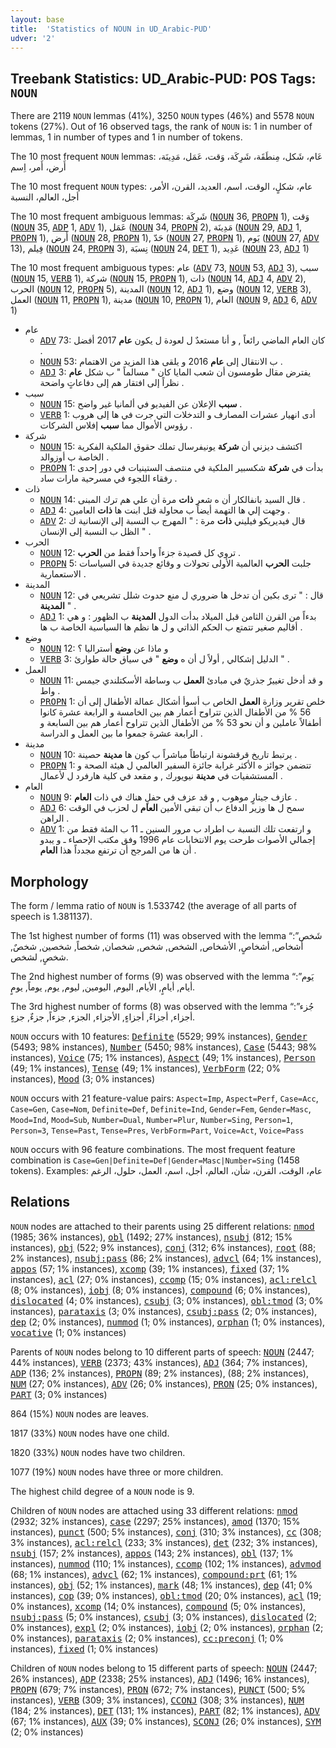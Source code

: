 ```yaml
---
layout: base
title:  'Statistics of NOUN in UD_Arabic-PUD'
udver: '2'
---
```


## Treebank Statistics: UD_Arabic-PUD: POS Tags: `NOUN`

There are 2119 `NOUN` lemmas (41%), 3250 `NOUN` types (46%) and 5578 `NOUN` tokens (27%).
Out of 16 observed tags, the rank of `NOUN` is: 1 in number of lemmas, 1 in number of types and 1 in number of tokens.

The 10 most frequent `NOUN` lemmas: عَام، شَكل، مِنطَقَة، شَرِكَة، وَقت، عَمَل، مَدِينَة، أَرض، أَمر، اِسم

The 10 most frequent `NOUN` types:  عام، شكلٍ، الوقت، اسم، العديد، القرن، الأمر، أجل، العالم، النسبة

The 10 most frequent ambiguous lemmas: شَرِكَة (<tt><a href="ar_pud-pos-NOUN.html">NOUN</a></tt> 36, <tt><a href="ar_pud-pos-PROPN.html">PROPN</a></tt> 1), وَقت (<tt><a href="ar_pud-pos-NOUN.html">NOUN</a></tt> 35, <tt><a href="ar_pud-pos-ADP.html">ADP</a></tt> 1, <tt><a href="ar_pud-pos-ADV.html">ADV</a></tt> 1), عَمَل (<tt><a href="ar_pud-pos-NOUN.html">NOUN</a></tt> 34, <tt><a href="ar_pud-pos-PROPN.html">PROPN</a></tt> 2), مَدِينَة (<tt><a href="ar_pud-pos-NOUN.html">NOUN</a></tt> 29, <tt><a href="ar_pud-pos-ADJ.html">ADJ</a></tt> 1, <tt><a href="ar_pud-pos-PROPN.html">PROPN</a></tt> 1), أَرض (<tt><a href="ar_pud-pos-NOUN.html">NOUN</a></tt> 28, <tt><a href="ar_pud-pos-PROPN.html">PROPN</a></tt> 1), حَدّ (<tt><a href="ar_pud-pos-NOUN.html">NOUN</a></tt> 27, <tt><a href="ar_pud-pos-PROPN.html">PROPN</a></tt> 1), يَوم (<tt><a href="ar_pud-pos-NOUN.html">NOUN</a></tt> 27, <tt><a href="ar_pud-pos-ADV.html">ADV</a></tt> 13), فِيلم (<tt><a href="ar_pud-pos-NOUN.html">NOUN</a></tt> 24, <tt><a href="ar_pud-pos-PROPN.html">PROPN</a></tt> 3), نِسبَة (<tt><a href="ar_pud-pos-NOUN.html">NOUN</a></tt> 24, <tt><a href="ar_pud-pos-DET.html">DET</a></tt> 1), عَدِيد (<tt><a href="ar_pud-pos-NOUN.html">NOUN</a></tt> 23, <tt><a href="ar_pud-pos-ADJ.html">ADJ</a></tt> 1)

The 10 most frequent ambiguous types:  عام (<tt><a href="ar_pud-pos-ADV.html">ADV</a></tt> 73, <tt><a href="ar_pud-pos-NOUN.html">NOUN</a></tt> 53, <tt><a href="ar_pud-pos-ADJ.html">ADJ</a></tt> 3), سبب (<tt><a href="ar_pud-pos-NOUN.html">NOUN</a></tt> 15, <tt><a href="ar_pud-pos-VERB.html">VERB</a></tt> 1), شركة (<tt><a href="ar_pud-pos-NOUN.html">NOUN</a></tt> 15, <tt><a href="ar_pud-pos-PROPN.html">PROPN</a></tt> 1), ذات (<tt><a href="ar_pud-pos-NOUN.html">NOUN</a></tt> 14, <tt><a href="ar_pud-pos-ADJ.html">ADJ</a></tt> 4, <tt><a href="ar_pud-pos-ADV.html">ADV</a></tt> 2), الحرب (<tt><a href="ar_pud-pos-NOUN.html">NOUN</a></tt> 12, <tt><a href="ar_pud-pos-PROPN.html">PROPN</a></tt> 5), المدينة (<tt><a href="ar_pud-pos-NOUN.html">NOUN</a></tt> 12, <tt><a href="ar_pud-pos-ADJ.html">ADJ</a></tt> 1), وضع (<tt><a href="ar_pud-pos-NOUN.html">NOUN</a></tt> 12, <tt><a href="ar_pud-pos-VERB.html">VERB</a></tt> 3), العمل (<tt><a href="ar_pud-pos-NOUN.html">NOUN</a></tt> 11, <tt><a href="ar_pud-pos-PROPN.html">PROPN</a></tt> 1), مدينة (<tt><a href="ar_pud-pos-NOUN.html">NOUN</a></tt> 10, <tt><a href="ar_pud-pos-PROPN.html">PROPN</a></tt> 1), العام (<tt><a href="ar_pud-pos-NOUN.html">NOUN</a></tt> 9, <tt><a href="ar_pud-pos-ADJ.html">ADJ</a></tt> 6, <tt><a href="ar_pud-pos-ADV.html">ADV</a></tt> 1)


* عام
  * <tt><a href="ar_pud-pos-ADV.html">ADV</a></tt> 73: كان العام الماضي رائعاً , و أنا مستعدٌ ل لعودة ل يكون <b>عام</b> 2017 أفضل .
  * <tt><a href="ar_pud-pos-NOUN.html">NOUN</a></tt> 53: ب الانتقال إلى <b>عام</b> 2016 و يلقى هذا المزيد من الاهتمام .
  * <tt><a href="ar_pud-pos-ADJ.html">ADJ</a></tt> 3: يفترض مقال طومسون أن شعب المايا كان " مسالماً " ب شكل <b>عام</b> نظراً إلى افتقار هم إلى دفاعاتٍ واضحة .
* سبب
  * <tt><a href="ar_pud-pos-NOUN.html">NOUN</a></tt> 15: <b>سبب</b> الإعلان عن الفيديو في ألمانيا غير واضح .
  * <tt><a href="ar_pud-pos-VERB.html">VERB</a></tt> 1: أدى انهيار عشرات المصارف و التدخلات التي جرت في ها إلى هروب رؤوس الأموال مما <b>سبب</b> إفلاس الشركات .
* شركة
  * <tt><a href="ar_pud-pos-NOUN.html">NOUN</a></tt> 15: اكتشف ديزني أن <b>شركة</b> يونيفرسال تملك حقوق الملكية الفكرية الخاصة ب أوزوالد .
  * <tt><a href="ar_pud-pos-PROPN.html">PROPN</a></tt> 1: بدأت في <b>شركة</b> شكسبير الملكية في منتصف الستينيات في دور إحدى رفقاء اللجوء في مسرحية مارات ساد .
* ذات
  * <tt><a href="ar_pud-pos-NOUN.html">NOUN</a></tt> 14: قال السيد بانفالكار أن ه شعر <b>ذات</b> مرة أن علي هم ترك المبنى .
  * <tt><a href="ar_pud-pos-ADJ.html">ADJ</a></tt> 4: وجهت إلي ها التهمة أيضاً ب محاولة قتل ابنت ها <b>ذات</b> العامين .
  * <tt><a href="ar_pud-pos-ADV.html">ADV</a></tt> 2: قال فيديريكو فيليني <b>ذات</b> مرة : " المهرج ب النسبة إلى الإنسانية ك الظل ب النسبة إلى الإنسان " .
* الحرب
  * <tt><a href="ar_pud-pos-NOUN.html">NOUN</a></tt> 12: تروي كل قصيدة جزءاً واحداً فقط من <b>الحرب</b> .
  * <tt><a href="ar_pud-pos-PROPN.html">PROPN</a></tt> 5: جلبت <b>الحرب</b> العالمية الأولى تحولات و وقائع جديدة في السياسات الاستعمارية .
* المدينة
  * <tt><a href="ar_pud-pos-NOUN.html">NOUN</a></tt> 12: قال : " ترى بكين أن تدخل ها ضروري ل منع حدوث شلل تشريعي في <b>المدينة</b> " .
  * <tt><a href="ar_pud-pos-ADJ.html">ADJ</a></tt> 1: بدءاً من القرن الثامن قبل الميلاد بدأت الدول <b>المدينة</b> ب الظهور : و هي أقاليم صغير تتمتع ب الحكم الذاتي و ل ها نظم ها السياسية الخاصة ب ها .
* وضع
  * <tt><a href="ar_pud-pos-NOUN.html">NOUN</a></tt> 12: و ماذا عن <b>وضع</b> أستراليا ؟
  * <tt><a href="ar_pud-pos-VERB.html">VERB</a></tt> 3: الدليل إشكالي , أولاً ل أن ه <b>وضع</b> " في سياق حالة طوارئ " .
* العمل
  * <tt><a href="ar_pud-pos-NOUN.html">NOUN</a></tt> 11: و قد أدخل تغييرٌ جذريٌ في مبادئ <b>العمل</b> ب وساطة الأسكتلندي جيمس واط .
  * <tt><a href="ar_pud-pos-PROPN.html">PROPN</a></tt> 1: خلص تقرير وزارة <b>العمل</b> الخاص ب أسوأ أشكال عمالة الأطفال إلى أن 56 % من الأطفال الذين تتراوح أعمار هم بين الخامسة و الرابعة عشرة كانوا أطفالاً عاملين و أن نحو 53 % من الأطفال الذين تتراوح أعمار هم بين السابعة و الرابعة عشرة جمعوا ما بين العمل و الدراسة .
* مدينة
  * <tt><a href="ar_pud-pos-NOUN.html">NOUN</a></tt> 10: يرتبط تاريخ قرقشونة ارتباطاً مباشراً ب كون ها <b>مدينة</b> حصينة .
  * <tt><a href="ar_pud-pos-PROPN.html">PROPN</a></tt> 1: تتضمن جوائز ه الأكثر غرابة جائزة السفير العالمي ل هيئة الصحة و المستشفيات في <b>مدينة</b> نيويورك , و مقعد في كلية هارفرد ل لأعمال .
* العام
  * <tt><a href="ar_pud-pos-NOUN.html">NOUN</a></tt> 9: عازف جيتارٍ موهوب , و قد عزف في حفلٍ هناك في ذات <b>العام</b> .
  * <tt><a href="ar_pud-pos-ADJ.html">ADJ</a></tt> 6: سمح ل ها وزير الدفاع ب أن تبقى الأمين <b>العام</b> ل لحزب في الوقت الراهن .
  * <tt><a href="ar_pud-pos-ADV.html">ADV</a></tt> 1: و ارتفعت تلك النسبة ب اطراد ب مرور السنين ـ 11 ب المئة فقط من إجمالي الأصوات طرحت يوم الانتخابات عام 1996 وفق مكتب الإحصاء ـ و يبدو أن ها من المرجح أن ترتفع مجدداً هذا <b>العام</b> .

## Morphology

The form / lemma ratio of `NOUN` is 1.533742 (the average of all parts of speech is 1.381137).

The 1st highest number of forms (11) was observed with the lemma “شَخص”: أشخاص, أشخاصٍ, الأشخاص, الشخص, شخص, شخصان, شخصاً, شخصين, شخصٌ, شخصٍ, لشخص.

The 2nd highest number of forms (9) was observed with the lemma “يَوم”: أيام, أيامٍ, الأيام, اليوم, اليومين, ليوم, يوم, يوماً, يومٍ.

The 3rd highest number of forms (8) was observed with the lemma “جُزء”: أجزاء, أجزاءً, أجزاءٍ, الأجزاء, الجزء, جزءاً, جزءٌ, جزءٍ.

`NOUN` occurs with 10 features: <tt><a href="ar_pud-feat-Definite.html">Definite</a></tt> (5529; 99% instances), <tt><a href="ar_pud-feat-Gender.html">Gender</a></tt> (5493; 98% instances), <tt><a href="ar_pud-feat-Number.html">Number</a></tt> (5450; 98% instances), <tt><a href="ar_pud-feat-Case.html">Case</a></tt> (5443; 98% instances), <tt><a href="ar_pud-feat-Voice.html">Voice</a></tt> (75; 1% instances), <tt><a href="ar_pud-feat-Aspect.html">Aspect</a></tt> (49; 1% instances), <tt><a href="ar_pud-feat-Person.html">Person</a></tt> (49; 1% instances), <tt><a href="ar_pud-feat-Tense.html">Tense</a></tt> (49; 1% instances), <tt><a href="ar_pud-feat-VerbForm.html">VerbForm</a></tt> (22; 0% instances), <tt><a href="ar_pud-feat-Mood.html">Mood</a></tt> (3; 0% instances)

`NOUN` occurs with 21 feature-value pairs: `Aspect=Imp`, `Aspect=Perf`, `Case=Acc`, `Case=Gen`, `Case=Nom`, `Definite=Def`, `Definite=Ind`, `Gender=Fem`, `Gender=Masc`, `Mood=Ind`, `Mood=Sub`, `Number=Dual`, `Number=Plur`, `Number=Sing`, `Person=1`, `Person=3`, `Tense=Past`, `Tense=Pres`, `VerbForm=Part`, `Voice=Act`, `Voice=Pass`

`NOUN` occurs with 96 feature combinations.
The most frequent feature combination is `Case=Gen|Definite=Def|Gender=Masc|Number=Sing` (1458 tokens).
Examples: عام، الوقت، القرن، شأن، العالم، أجل، اسم، العمل، حلول، الرغم


## Relations

`NOUN` nodes are attached to their parents using 25 different relations: <tt><a href="ar_pud-dep-nmod.html">nmod</a></tt> (1985; 36% instances), <tt><a href="ar_pud-dep-obl.html">obl</a></tt> (1492; 27% instances), <tt><a href="ar_pud-dep-nsubj.html">nsubj</a></tt> (812; 15% instances), <tt><a href="ar_pud-dep-obj.html">obj</a></tt> (522; 9% instances), <tt><a href="ar_pud-dep-conj.html">conj</a></tt> (312; 6% instances), <tt><a href="ar_pud-dep-root.html">root</a></tt> (88; 2% instances), <tt><a href="ar_pud-dep-nsubj-pass.html">nsubj:pass</a></tt> (86; 2% instances), <tt><a href="ar_pud-dep-advcl.html">advcl</a></tt> (64; 1% instances), <tt><a href="ar_pud-dep-appos.html">appos</a></tt> (57; 1% instances), <tt><a href="ar_pud-dep-xcomp.html">xcomp</a></tt> (39; 1% instances), <tt><a href="ar_pud-dep-fixed.html">fixed</a></tt> (37; 1% instances), <tt><a href="ar_pud-dep-acl.html">acl</a></tt> (27; 0% instances), <tt><a href="ar_pud-dep-ccomp.html">ccomp</a></tt> (15; 0% instances), <tt><a href="ar_pud-dep-acl-relcl.html">acl:relcl</a></tt> (8; 0% instances), <tt><a href="ar_pud-dep-iobj.html">iobj</a></tt> (8; 0% instances), <tt><a href="ar_pud-dep-compound.html">compound</a></tt> (6; 0% instances), <tt><a href="ar_pud-dep-dislocated.html">dislocated</a></tt> (4; 0% instances), <tt><a href="ar_pud-dep-csubj.html">csubj</a></tt> (3; 0% instances), <tt><a href="ar_pud-dep-obl-tmod.html">obl:tmod</a></tt> (3; 0% instances), <tt><a href="ar_pud-dep-parataxis.html">parataxis</a></tt> (3; 0% instances), <tt><a href="ar_pud-dep-csubj-pass.html">csubj:pass</a></tt> (2; 0% instances), <tt><a href="ar_pud-dep-dep.html">dep</a></tt> (2; 0% instances), <tt><a href="ar_pud-dep-nummod.html">nummod</a></tt> (1; 0% instances), <tt><a href="ar_pud-dep-orphan.html">orphan</a></tt> (1; 0% instances), <tt><a href="ar_pud-dep-vocative.html">vocative</a></tt> (1; 0% instances)

Parents of `NOUN` nodes belong to 10 different parts of speech: <tt><a href="ar_pud-pos-NOUN.html">NOUN</a></tt> (2447; 44% instances), <tt><a href="ar_pud-pos-VERB.html">VERB</a></tt> (2373; 43% instances), <tt><a href="ar_pud-pos-ADJ.html">ADJ</a></tt> (364; 7% instances), <tt><a href="ar_pud-pos-ADP.html">ADP</a></tt> (136; 2% instances), <tt><a href="ar_pud-pos-PROPN.html">PROPN</a></tt> (89; 2% instances),  (88; 2% instances), <tt><a href="ar_pud-pos-NUM.html">NUM</a></tt> (27; 0% instances), <tt><a href="ar_pud-pos-ADV.html">ADV</a></tt> (26; 0% instances), <tt><a href="ar_pud-pos-PRON.html">PRON</a></tt> (25; 0% instances), <tt><a href="ar_pud-pos-PART.html">PART</a></tt> (3; 0% instances)

864 (15%) `NOUN` nodes are leaves.

1817 (33%) `NOUN` nodes have one child.

1820 (33%) `NOUN` nodes have two children.

1077 (19%) `NOUN` nodes have three or more children.

The highest child degree of a `NOUN` node is 9.

Children of `NOUN` nodes are attached using 33 different relations: <tt><a href="ar_pud-dep-nmod.html">nmod</a></tt> (2932; 32% instances), <tt><a href="ar_pud-dep-case.html">case</a></tt> (2297; 25% instances), <tt><a href="ar_pud-dep-amod.html">amod</a></tt> (1370; 15% instances), <tt><a href="ar_pud-dep-punct.html">punct</a></tt> (500; 5% instances), <tt><a href="ar_pud-dep-conj.html">conj</a></tt> (310; 3% instances), <tt><a href="ar_pud-dep-cc.html">cc</a></tt> (308; 3% instances), <tt><a href="ar_pud-dep-acl-relcl.html">acl:relcl</a></tt> (233; 3% instances), <tt><a href="ar_pud-dep-det.html">det</a></tt> (232; 3% instances), <tt><a href="ar_pud-dep-nsubj.html">nsubj</a></tt> (157; 2% instances), <tt><a href="ar_pud-dep-appos.html">appos</a></tt> (143; 2% instances), <tt><a href="ar_pud-dep-obl.html">obl</a></tt> (137; 1% instances), <tt><a href="ar_pud-dep-nummod.html">nummod</a></tt> (110; 1% instances), <tt><a href="ar_pud-dep-ccomp.html">ccomp</a></tt> (102; 1% instances), <tt><a href="ar_pud-dep-advmod.html">advmod</a></tt> (68; 1% instances), <tt><a href="ar_pud-dep-advcl.html">advcl</a></tt> (62; 1% instances), <tt><a href="ar_pud-dep-compound-prt.html">compound:prt</a></tt> (61; 1% instances), <tt><a href="ar_pud-dep-obj.html">obj</a></tt> (52; 1% instances), <tt><a href="ar_pud-dep-mark.html">mark</a></tt> (48; 1% instances), <tt><a href="ar_pud-dep-dep.html">dep</a></tt> (41; 0% instances), <tt><a href="ar_pud-dep-cop.html">cop</a></tt> (39; 0% instances), <tt><a href="ar_pud-dep-obl-tmod.html">obl:tmod</a></tt> (20; 0% instances), <tt><a href="ar_pud-dep-acl.html">acl</a></tt> (19; 0% instances), <tt><a href="ar_pud-dep-xcomp.html">xcomp</a></tt> (14; 0% instances), <tt><a href="ar_pud-dep-compound.html">compound</a></tt> (5; 0% instances), <tt><a href="ar_pud-dep-nsubj-pass.html">nsubj:pass</a></tt> (5; 0% instances), <tt><a href="ar_pud-dep-csubj.html">csubj</a></tt> (3; 0% instances), <tt><a href="ar_pud-dep-dislocated.html">dislocated</a></tt> (2; 0% instances), <tt><a href="ar_pud-dep-expl.html">expl</a></tt> (2; 0% instances), <tt><a href="ar_pud-dep-iobj.html">iobj</a></tt> (2; 0% instances), <tt><a href="ar_pud-dep-orphan.html">orphan</a></tt> (2; 0% instances), <tt><a href="ar_pud-dep-parataxis.html">parataxis</a></tt> (2; 0% instances), <tt><a href="ar_pud-dep-cc-preconj.html">cc:preconj</a></tt> (1; 0% instances), <tt><a href="ar_pud-dep-fixed.html">fixed</a></tt> (1; 0% instances)

Children of `NOUN` nodes belong to 15 different parts of speech: <tt><a href="ar_pud-pos-NOUN.html">NOUN</a></tt> (2447; 26% instances), <tt><a href="ar_pud-pos-ADP.html">ADP</a></tt> (2338; 25% instances), <tt><a href="ar_pud-pos-ADJ.html">ADJ</a></tt> (1496; 16% instances), <tt><a href="ar_pud-pos-PROPN.html">PROPN</a></tt> (679; 7% instances), <tt><a href="ar_pud-pos-PRON.html">PRON</a></tt> (672; 7% instances), <tt><a href="ar_pud-pos-PUNCT.html">PUNCT</a></tt> (500; 5% instances), <tt><a href="ar_pud-pos-VERB.html">VERB</a></tt> (309; 3% instances), <tt><a href="ar_pud-pos-CCONJ.html">CCONJ</a></tt> (308; 3% instances), <tt><a href="ar_pud-pos-NUM.html">NUM</a></tt> (184; 2% instances), <tt><a href="ar_pud-pos-DET.html">DET</a></tt> (131; 1% instances), <tt><a href="ar_pud-pos-PART.html">PART</a></tt> (82; 1% instances), <tt><a href="ar_pud-pos-ADV.html">ADV</a></tt> (67; 1% instances), <tt><a href="ar_pud-pos-AUX.html">AUX</a></tt> (39; 0% instances), <tt><a href="ar_pud-pos-SCONJ.html">SCONJ</a></tt> (26; 0% instances), <tt><a href="ar_pud-pos-SYM.html">SYM</a></tt> (2; 0% instances)


